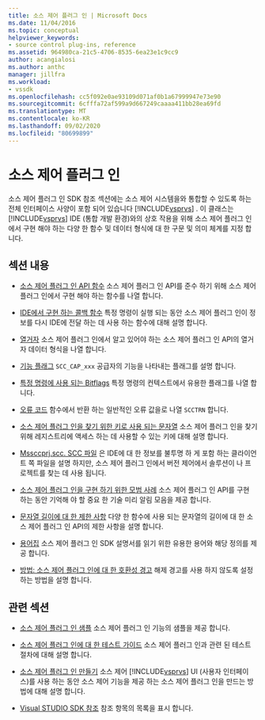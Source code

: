```yaml
---
title: 소스 제어 플러그 인 | Microsoft Docs
ms.date: 11/04/2016
ms.topic: conceptual
helpviewer_keywords:
- source control plug-ins, reference
ms.assetid: 964980ca-21c5-4706-8535-6ea23e1c9cc9
author: acangialosi
ms.author: anthc
manager: jillfra
ms.workload:
- vssdk
ms.openlocfilehash: cc5f092e0ae93109d071af0b1a67999947e73e90
ms.sourcegitcommit: 6cfffa72af599a9d667249caaaa411bb28ea69fd
ms.translationtype: MT
ms.contentlocale: ko-KR
ms.lasthandoff: 09/02/2020
ms.locfileid: "80699899"
---
```

# <a name="source-control-plug-ins"></a>소스 제어 플러그 인
소스 제어 플러그 인 SDK 참조 섹션에는 소스 제어 시스템을와 통합할 수 있도록 하는 전체 인터페이스 사양이 포함 되어 있습니다 [!INCLUDE[vsprvs](../code-quality/includes/vsprvs_md.md)] . 이 클래스는 [!INCLUDE[vsprvs](../code-quality/includes/vsprvs_md.md)] IDE (통합 개발 환경)와의 상호 작용을 위해 소스 제어 플러그 인에서 구현 해야 하는 다양 한 함수 및 데이터 형식에 대 한 구문 및 의미 체계를 지정 합니다.

## <a name="in-this-section"></a>섹션 내용
- [소스 제어 플러그 인 API 함수](../extensibility/source-control-plug-in-api-functions.md) 소스 제어 플러그 인 API를 준수 하기 위해 소스 제어 플러그 인에서 구현 해야 하는 함수를 나열 합니다.

- [IDE에서 구현 하는 콜백 함수](../extensibility/callback-functions-implemented-by-the-ide.md) 특정 명령이 실행 되는 동안 소스 제어 플러그 인이 정보를 다시 IDE에 전달 하는 데 사용 하는 함수에 대해 설명 합니다.

- [열거자](../extensibility/enumerators.md) 소스 제어 플러그 인에서 알고 있어야 하는 소스 제어 플러그 인 API의 열거자 데이터 형식을 나열 합니다.

- [기능 플래그](../extensibility/capability-flags.md) `SCC_CAP_xxx` 공급자의 기능을 나타내는 플래그를 설명 합니다.

- [특정 명령에 사용 되는 Bitflags](../extensibility/bitflags-used-by-specific-commands.md) 특정 명령의 컨텍스트에서 유용한 플래그를 나열 합니다.

- [오류 코드](../extensibility/error-codes.md) 함수에서 반환 하는 일반적인 오류 값을로 나열 `SCCTRN` 합니다.

- [소스 제어 플러그 인을 찾기 위한 키로 사용 되는 문자열](../extensibility/strings-used-as-keys-for-finding-a-source-control-plug-in.md) 소스 제어 플러그 인을 찾기 위해 레지스트리에 액세스 하는 데 사용할 수 있는 키에 대해 설명 합니다.

- [Mssccprj.scc. SCC 파일](../extensibility/mssccprj-scc-file.md) 은 IDE에 대 한 정보를 불투명 하 게 포함 하는 클라이언트 쪽 파일을 설명 하지만, 소스 제어 플러그 인에서 버전 제어에서 솔루션이 나 프로젝트를 찾는 데 사용 됩니다.

- [소스 제어 플러그 인을 구현 하기 위한 모범 사례](../extensibility/best-practices-for-implementing-a-source-control-plug-in.md) 소스 제어 플러그 인 API를 구현 하는 동안 기억해 야 할 중요 한 기술 미리 알림 모음을 제공 합니다.

- [문자열 길이에 대 한 제한 사항](../extensibility/restrictions-on-string-lengths.md) 다양 한 함수에 사용 되는 문자열의 길이에 대 한 소스 제어 플러그 인 API의 제한 사항을 설명 합니다.

- [용어집](../extensibility/source-control-plug-in-glossary.md) 소스 제어 플러그 인 SDK 설명서를 읽기 위한 유용한 용어와 해당 정의를 제공 합니다.

- [방법: 소스 제어 플러그 인에 대 한 호환성 경고](../extensibility/how-to-turn-off-compatibility-warnings-for-source-control-plug-ins.md) 해제 경고를 사용 하지 않도록 설정 하는 방법을 설명 합니다.

## <a name="related-sections"></a>관련 섹션
- [소스 제어 플러그 인 샘플](https://www.microsoft.com/download/details.aspx?id=55984) 소스 제어 플러그 인 기능의 샘플을 제공 합니다.

- [소스 제어 플러그 인에 대 한 테스트 가이드](../extensibility/internals/test-guide-for-source-control-plug-ins.md) 소스 제어 플러그 인과 관련 된 테스트 절차에 대해 설명 합니다.

- [소스 제어 플러그 인 만들기](../extensibility/internals/creating-a-source-control-plug-in.md) 소스 제어 [!INCLUDE[vsprvs](../code-quality/includes/vsprvs_md.md)] UI (사용자 인터페이스)를 사용 하는 동안 소스 제어 기능을 제공 하는 소스 제어 플러그 인을 만드는 방법에 대해 설명 합니다.

- [Visual STUDIO SDK 참조](../extensibility/visual-studio-sdk-reference.md) 참조 항목의 목록을 표시 합니다.
